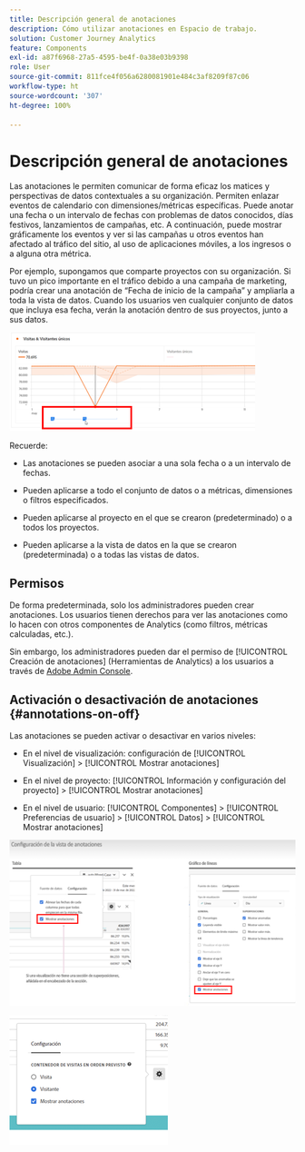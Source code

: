 ```yaml
---
title: Descripción general de anotaciones
description: Cómo utilizar anotaciones en Espacio de trabajo.
solution: Customer Journey Analytics
feature: Components
exl-id: a87f6968-27a5-4595-be4f-0a38e03b9398
role: User
source-git-commit: 811fce4f056a6280081901e484c3af8209f87c06
workflow-type: ht
source-wordcount: '307'
ht-degree: 100%

---
```


# Descripción general de anotaciones

Las anotaciones le permiten comunicar de forma eficaz los matices y perspectivas de datos contextuales a su organización. Permiten enlazar eventos de calendario con dimensiones/métricas específicas. Puede anotar una fecha o un intervalo de fechas con problemas de datos conocidos, días festivos, lanzamientos de campañas, etc. A continuación, puede mostrar gráficamente los eventos y ver si las campañas u otros eventos han afectado al tráfico del sitio, al uso de aplicaciones móviles, a los ingresos o a alguna otra métrica.

Por ejemplo, supongamos que comparte proyectos con su organización. Si tuvo un pico importante en el tráfico debido a una campaña de marketing, podría crear una anotación de “Fecha de inicio de la campaña” y ampliarla a toda la vista de datos. Cuando los usuarios ven cualquier conjunto de datos que incluya esa fecha, verán la anotación dentro de sus proyectos, junto a sus datos.

![Gráfico de líneas con anotación resaltada.](assets/multi-day.png)

Recuerde:

* Las anotaciones se pueden asociar a una sola fecha o a un intervalo de fechas.

* Pueden aplicarse a todo el conjunto de datos o a métricas, dimensiones o filtros especificados.

* Pueden aplicarse al proyecto en el que se crearon (predeterminado) o a todos los proyectos.

* Pueden aplicarse a la vista de datos en la que se crearon (predeterminada) o a todas las vistas de datos.

## Permisos

De forma predeterminada, solo los administradores pueden crear anotaciones. Los usuarios tienen derechos para ver las anotaciones como lo hacen con otros componentes de Analytics (como filtros, métricas calculadas, etc.).

Sin embargo, los administradores pueden dar el permiso de [!UICONTROL Creación de anotaciones] (Herramientas de Analytics) a los usuarios a través de [Adobe Admin Console](https://experienceleague.adobe.com/docs/analytics/admin/admin-console/permissions/analytics-tools.html?lang=es).

## Activación o desactivación de anotaciones {#annotations-on-off}

Las anotaciones se pueden activar o desactivar en varios niveles:

* En el nivel de visualización: configuración de [!UICONTROL Visualización] > [!UICONTROL Mostrar anotaciones]

* En el nivel de proyecto: [!UICONTROL Información y configuración del proyecto] > [!UICONTROL Mostrar anotaciones]

* En el nivel de usuario: [!UICONTROL Componentes] > [!UICONTROL Preferencias de usuario] > [!UICONTROL Datos] > [!UICONTROL Mostrar anotaciones]

![Cuadro de diálogo Configuración de visualización con Mostrar anotaciones resaltado](assets/show-ann.png)

![Preferencias del usuario que resaltan Mostrar anotaciones.](assets/show-ann2.png)
